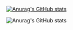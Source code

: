 [![Anurag's GitHub stats](https://github-readme-stats.vercel.app/api?username=luangaldinodev)](https://github.com/anuraghazra/github-readme-stats)

![Anurag's GitHub stats](https://github-readme-stats.vercel.app/api?username=anuraghazra&show_icons=true&theme=radical)
